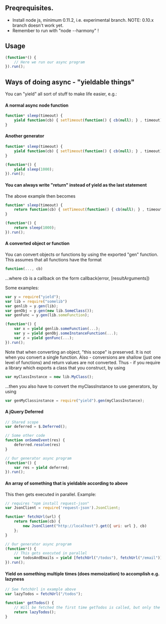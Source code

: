 ## Preqrequisites.
- Install node js, minimum 0.11.2, i.e. experimental branch. NOTE: 0.10.x branch doesn't work yet.
- Remember to run with "node --harmony"  !


## Usage
``` javascript
(function*() {
	// Here we run our async program
}).run();
```

## Ways of doing async - "yieldable things"
You can "yield" all sort of stuff to make life easier, e.g.:

#### A normal async node function
``` javascript
function* sleep(timeout) {
	yield function(cb) { setTimeout(function() { cb(null); } , timeout); }
}
```

#### Another generator
``` javascript
function* sleep(timeout) {
	yield function(cb) { setTimeout(function() { cb(null); } , timeout); }
}

(function*() {
	yield sleep(1000);
}).run();
```

#### You can always write "return" instead of yield as the last statement
The above example then becomes

``` javascript
function* sleep(timeout) {
	return function(cb) { setTimeout(function() { cb(null); } , timeout); }
}

(function*() {
	return sleep(1000);
}).run();
```

#### A converted object or function
You can convert objects or functions by using the exported "gen" function. This assumes that all functions have the format

``` javascript
function(..., cb)
```

...where cb is a callback on the form callback(error, [resultArguments])

Some examples:

``` javascript
var y = require("yield");
var lib = require("somelib")
var genlib = y.gen(lib);
var genObj = y.gen(new lib.SomeClass());
var genFunc = y.gen(lib.someFunction);

(function*() {
	var x = yield genlib.someFunction(...);
	var y = yield genObj.someInstanceFunction(...);
	var z = yield genFunc(...);
}).run();
```

Note that when converting an object, "this scope" is preserved. It is not when you convert a single function. Also - conversions are shallow (just one level of functions) and return values are not converted. Thus - if you require a library which exports a class that you construct, by using 

``` javascript
var myClassInstance = new lib.MyClass();
```

...then you also have to convert the myClassInstance to use generators, by using

``` javascript
var genMyClassinstance = require("yield").gen(myClassInstance);
```

#### A jQuery Deferred
``` javascript
// Shared scope
var deferred = $.Deferred();

// Some other code
function onSomeEvent(res) {
	deferred.resolve(res)
}

// Our generator async program
(function*() {
	var res = yield deferred;
}).run();
```

#### An array of something that is yieldable according to above
This then gets executed in parallel. Example:

``` javascript
// requires "npm install request-json"
var JsonClient = require('request-json').JsonClient;

function* fetchUrl(url) {
	return function(cb) {
		new JsonClient("http://localhost").get({ uri: url }, cb)
	};
}

// Our generator async program
(function*() {
	// This gets executed in parallel
	var todosAndEmails = yield [fetchUrl("/todos"), fetchUrl("/email")]
}).run();
```

#### Yield on something multiple times (does memoization) to accomplish e.g. lazyness

``` javascript
// See fetchUrl in example above
var lazyTodos = fetchUrl("/todos");

function* getTodos() {
	// Will be fetched the first time getTodos is called, but only the first time
	return lazyTodos();
}
```
